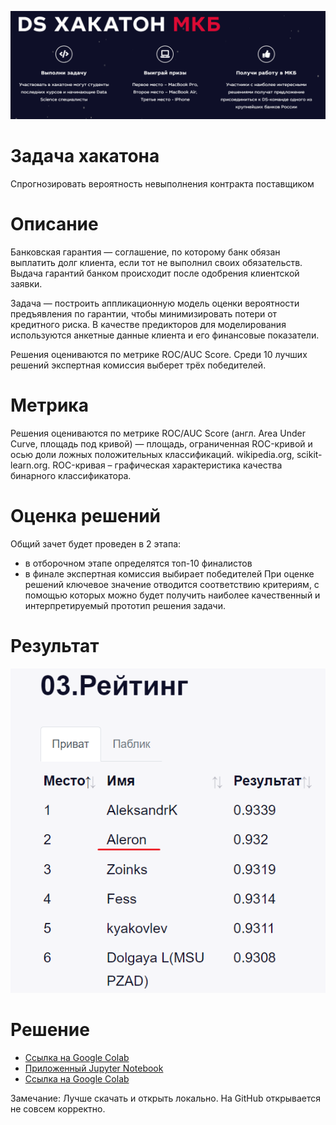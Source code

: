 [![Code style: black](/images/mkb.PNG)](https://github.com/psf/black)

# Задача хакатона
Спрогнозировать вероятность невыполнения
контракта поставщиком

# Описание 
Банковская гарантия — соглашение, по которому банк обязан выплатить долг клиента, если тот не выполнил своих обязательств. Выдача гарантий банком происходит после одобрения клиентской заявки.

Задача — построить аппликационную модель оценки вероятности предъявления по гарантии, чтобы минимизировать потери от кредитного риска. В качестве предикторов для моделирования используются анкетные данные клиента и его финансовые показатели.

Решения оцениваются по метрике ROC/AUC Score. Среди 10 лучших решений экспертная комиссия выберет трёх победителей.

# Метрика

Решения оцениваются по метрике ROC/AUC Score (англ. Area Under Curve, площадь под кривой) — площадь, ограниченная ROC-кривой и осью доли ложных положительных классификаций. wikipedia.org, scikit-learn.org. ROC-кривая – графичеcкая характеристика качества бинарного классификаторa.

# Оценка решений

Общий зачет будет проведен в 2 этапа:
* в отборочном этапе определятся топ-10 финалистов
* в финале экспертная комиссия выбирает победителей
При оценке решений ключевое значение отводится соответствию критериям, с помощью которых можно будет получить наиболее качественный и интерпретируемый прототип решения задачи.


# Результат 

[![Code style: black](/images/top_6.PNG)](https://github.com/psf/black)


# Решение 

* [Ссылка на Google Colab](https://colab.research.google.com/drive/1xTdTqRrgb6j-tTkp8-L0XyBWw-z6mWX0?usp=sharing)
* [Приложенный Jupyter Notebook](top_2_solution_Milenkin.ipynb)
* [Ссылка на Google Colab](https://www.kaggle.com/aleron751/catboost)

Замечание: Лучше скачать и открыть локально. На GitHub открывается не совсем корректно. 

